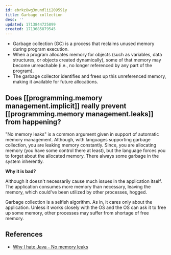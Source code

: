 ```yaml
---
id: ebrkz8wg3nundlii209591y
title: Garbage collection
desc: ''
updated: 1713844725899
created: 1713685879545
---
```


- Garbage collection (GC) is a process that reclaims unused memory during program execution.
- When a program allocates memory for objects (such as variables, data structures, or objects created dynamically), some of that memory may become unreachable (i.e., no longer referenced by any part of the program).
- The garbage collector identifies and frees up this unreferenced memory, making it available for future allocations.


## Does [[programming.memory management.implicit]] really prevent [[programming.memory management.leaks]] from happening?

"No memory leaks" is a common argument given in support of automatic memory management. Although, with languages supporting garbage collection, you are leaking memory constantly. Since, you are allocating memory (you have some control there at least), but the language forces you to forget about the allocated memory. There always some garbage in the system inherently.

**Why it is bad?**

Although it doesn't necessarily cause much issues in the application itself. The application consumes more memory than necessary, leaving the memory, which could've been utilized by other processes, hogged. 

Garbage collection is a selfish algorithm. As in, it cares only about the application. Unless it works closely with the OS and the OS can ask it to free up some memory, other processes may suffer from shortage of free memory.

## References

- [Why I hate Java - No memory leaks](http://warp.povusers.org/grrr/java.html#:~:text=presented%20defending%20it.-,No%20memory%20leaks%3F,-The%20most%20usual)